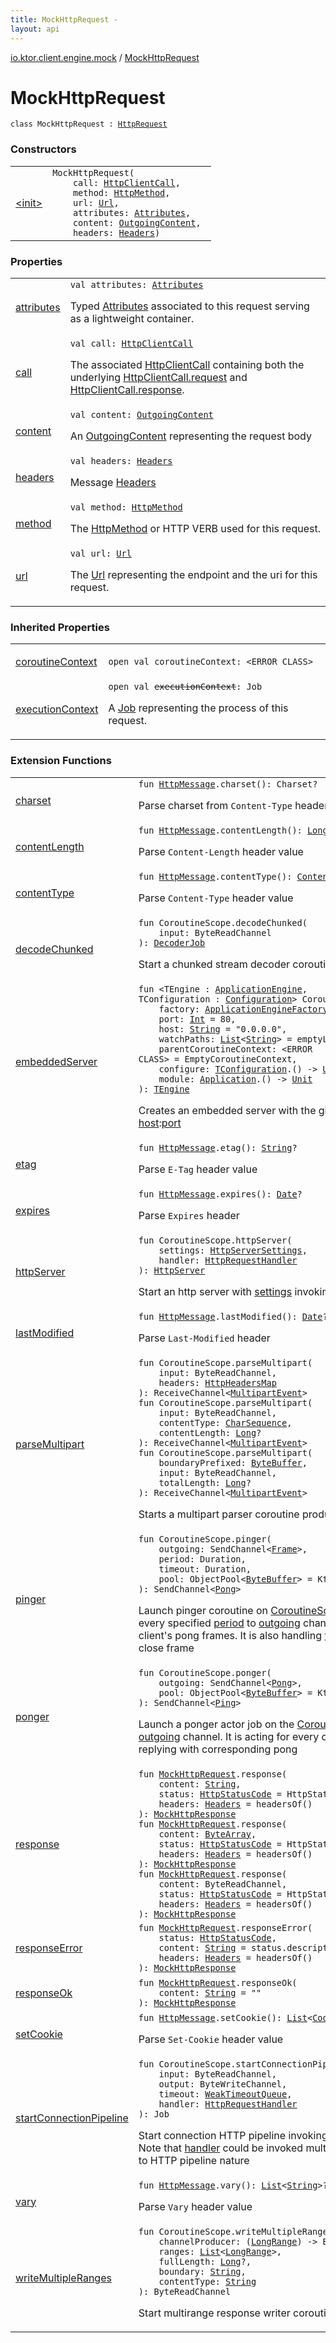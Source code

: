 ```yaml
---
title: MockHttpRequest - 
layout: api
---
```


<div class='api-docs-breadcrumbs'><a href="../index.html">io.ktor.client.engine.mock</a> / <a href="./index.html">MockHttpRequest</a></div>

# MockHttpRequest

<div class="signature"><code><span class="keyword">class </span><span class="identifier">MockHttpRequest</span>&nbsp;<span class="symbol">:</span>&nbsp;<a href="../../io.ktor.client.request/-http-request/index.html"><span class="identifier">HttpRequest</span></a></code></div>

### Constructors

<table class="api-docs-table">
<tbody>
<tr>
<td markdown="1">

<a href="-init-.html">&lt;init&gt;</a>


</td>
<td markdown="1">
<div class="signature"><code><span class="identifier">MockHttpRequest</span><span class="symbol">(</span><br/>&nbsp;&nbsp;&nbsp;&nbsp;<span class="parameterName" id="io.ktor.client.engine.mock.MockHttpRequest$<init>(io.ktor.client.call.HttpClientCall, io.ktor.http.HttpMethod, io.ktor.http.Url, io.ktor.util.Attributes, io.ktor.http.content.OutgoingContent, io.ktor.http.Headers)/call">call</span><span class="symbol">:</span>&nbsp;<a href="../../io.ktor.client.call/-http-client-call/index.html"><span class="identifier">HttpClientCall</span></a><span class="symbol">, </span><br/>&nbsp;&nbsp;&nbsp;&nbsp;<span class="parameterName" id="io.ktor.client.engine.mock.MockHttpRequest$<init>(io.ktor.client.call.HttpClientCall, io.ktor.http.HttpMethod, io.ktor.http.Url, io.ktor.util.Attributes, io.ktor.http.content.OutgoingContent, io.ktor.http.Headers)/method">method</span><span class="symbol">:</span>&nbsp;<a href="../../io.ktor.http/-http-method/index.html"><span class="identifier">HttpMethod</span></a><span class="symbol">, </span><br/>&nbsp;&nbsp;&nbsp;&nbsp;<span class="parameterName" id="io.ktor.client.engine.mock.MockHttpRequest$<init>(io.ktor.client.call.HttpClientCall, io.ktor.http.HttpMethod, io.ktor.http.Url, io.ktor.util.Attributes, io.ktor.http.content.OutgoingContent, io.ktor.http.Headers)/url">url</span><span class="symbol">:</span>&nbsp;<a href="../../io.ktor.http/-url/index.html"><span class="identifier">Url</span></a><span class="symbol">, </span><br/>&nbsp;&nbsp;&nbsp;&nbsp;<span class="parameterName" id="io.ktor.client.engine.mock.MockHttpRequest$<init>(io.ktor.client.call.HttpClientCall, io.ktor.http.HttpMethod, io.ktor.http.Url, io.ktor.util.Attributes, io.ktor.http.content.OutgoingContent, io.ktor.http.Headers)/attributes">attributes</span><span class="symbol">:</span>&nbsp;<a href="../../io.ktor.util/-attributes/index.html"><span class="identifier">Attributes</span></a><span class="symbol">, </span><br/>&nbsp;&nbsp;&nbsp;&nbsp;<span class="parameterName" id="io.ktor.client.engine.mock.MockHttpRequest$<init>(io.ktor.client.call.HttpClientCall, io.ktor.http.HttpMethod, io.ktor.http.Url, io.ktor.util.Attributes, io.ktor.http.content.OutgoingContent, io.ktor.http.Headers)/content">content</span><span class="symbol">:</span>&nbsp;<a href="../../io.ktor.http.content/-outgoing-content/index.html"><span class="identifier">OutgoingContent</span></a><span class="symbol">, </span><br/>&nbsp;&nbsp;&nbsp;&nbsp;<span class="parameterName" id="io.ktor.client.engine.mock.MockHttpRequest$<init>(io.ktor.client.call.HttpClientCall, io.ktor.http.HttpMethod, io.ktor.http.Url, io.ktor.util.Attributes, io.ktor.http.content.OutgoingContent, io.ktor.http.Headers)/headers">headers</span><span class="symbol">:</span>&nbsp;<a href="../../io.ktor.http/-headers/index.html"><span class="identifier">Headers</span></a><span class="symbol">)</span></code></div>

</td>
</tr>
</tbody>
</table>

### Properties

<table class="api-docs-table">
<tbody>
<tr>
<td markdown="1">

<a href="attributes.html">attributes</a>


</td>
<td markdown="1">
<div class="signature"><code><span class="keyword">val </span><span class="identifier">attributes</span><span class="symbol">: </span><a href="../../io.ktor.util/-attributes/index.html"><span class="identifier">Attributes</span></a></code></div>

Typed <a href="../../io.ktor.util/-attributes/index.html">Attributes</a> associated to this request serving as a lightweight container.


</td>
</tr>
<tr>
<td markdown="1">

<a href="call.html">call</a>


</td>
<td markdown="1">
<div class="signature"><code><span class="keyword">val </span><span class="identifier">call</span><span class="symbol">: </span><a href="../../io.ktor.client.call/-http-client-call/index.html"><span class="identifier">HttpClientCall</span></a></code></div>

The associated <a href="../../io.ktor.client.call/-http-client-call/index.html">HttpClientCall</a> containing both
the underlying <a href="../../io.ktor.client.call/-http-client-call/request.html">HttpClientCall.request</a> and <a href="../../io.ktor.client.call/-http-client-call/response.html">HttpClientCall.response</a>.


</td>
</tr>
<tr>
<td markdown="1">

<a href="content.html">content</a>


</td>
<td markdown="1">
<div class="signature"><code><span class="keyword">val </span><span class="identifier">content</span><span class="symbol">: </span><a href="../../io.ktor.http.content/-outgoing-content/index.html"><span class="identifier">OutgoingContent</span></a></code></div>

An <a href="../../io.ktor.http.content/-outgoing-content/index.html">OutgoingContent</a> representing the request body


</td>
</tr>
<tr>
<td markdown="1">

<a href="headers.html">headers</a>


</td>
<td markdown="1">
<div class="signature"><code><span class="keyword">val </span><span class="identifier">headers</span><span class="symbol">: </span><a href="../../io.ktor.http/-headers/index.html"><span class="identifier">Headers</span></a></code></div>

Message <a href="../../io.ktor.http/-headers/index.html">Headers</a>


</td>
</tr>
<tr>
<td markdown="1">

<a href="method.html">method</a>


</td>
<td markdown="1">
<div class="signature"><code><span class="keyword">val </span><span class="identifier">method</span><span class="symbol">: </span><a href="../../io.ktor.http/-http-method/index.html"><span class="identifier">HttpMethod</span></a></code></div>

The <a href="../../io.ktor.http/-http-method/index.html">HttpMethod</a> or HTTP VERB used for this request.


</td>
</tr>
<tr>
<td markdown="1">

<a href="url.html">url</a>


</td>
<td markdown="1">
<div class="signature"><code><span class="keyword">val </span><span class="identifier">url</span><span class="symbol">: </span><a href="../../io.ktor.http/-url/index.html"><span class="identifier">Url</span></a></code></div>

The <a href="../../io.ktor.http/-url/index.html">Url</a> representing the endpoint and the uri for this request.


</td>
</tr>
</tbody>
</table>

### Inherited Properties

<table class="api-docs-table">
<tbody>
<tr>
<td markdown="1">

<a href="../../io.ktor.client.request/-http-request/coroutine-context.html">coroutineContext</a>


</td>
<td markdown="1">
<div class="signature"><code><span class="keyword">open</span> <span class="keyword">val </span><span class="identifier">coroutineContext</span><span class="symbol">: </span><span class="identifier">&lt;ERROR CLASS&gt;</span></code></div>

</td>
</tr>
<tr>
<td markdown="1">

<a href="../../io.ktor.client.request/-http-request/execution-context.html">executionContext</a>


</td>
<td markdown="1">
<div class="signature"><code><span class="keyword">open</span> <span class="keyword">val </span><s><span class="identifier">executionContext</span></s><span class="symbol">: </span><span class="identifier">Job</span></code></div>

A <a href="#">Job</a> representing the process of this request.


</td>
</tr>
</tbody>
</table>

### Extension Functions

<table class="api-docs-table">
<tbody>
<tr>
<td markdown="1">

<a href="../../io.ktor.http/charset.html">charset</a>


</td>
<td markdown="1">
<div class="signature"><code><span class="keyword">fun </span><a href="../../io.ktor.http/-http-message/index.html"><span class="identifier">HttpMessage</span></a><span class="symbol">.</span><span class="identifier">charset</span><span class="symbol">(</span><span class="symbol">)</span><span class="symbol">: </span><span class="identifier">Charset</span><span class="symbol">?</span></code></div>

Parse charset from <code>Content-Type</code> header value


</td>
</tr>
<tr>
<td markdown="1">

<a href="../../io.ktor.http/content-length.html">contentLength</a>


</td>
<td markdown="1">
<div class="signature"><code><span class="keyword">fun </span><a href="../../io.ktor.http/-http-message/index.html"><span class="identifier">HttpMessage</span></a><span class="symbol">.</span><span class="identifier">contentLength</span><span class="symbol">(</span><span class="symbol">)</span><span class="symbol">: </span><a href="https://kotlinlang.org/api/latest/jvm/stdlib/kotlin/-long/index.html"><span class="identifier">Long</span></a><span class="symbol">?</span></code></div>

Parse <code>Content-Length</code> header value


</td>
</tr>
<tr>
<td markdown="1">

<a href="../../io.ktor.http/content-type.html">contentType</a>


</td>
<td markdown="1">
<div class="signature"><code><span class="keyword">fun </span><a href="../../io.ktor.http/-http-message/index.html"><span class="identifier">HttpMessage</span></a><span class="symbol">.</span><span class="identifier">contentType</span><span class="symbol">(</span><span class="symbol">)</span><span class="symbol">: </span><a href="../../io.ktor.http/-content-type/index.html"><span class="identifier">ContentType</span></a><span class="symbol">?</span></code></div>

Parse <code>Content-Type</code> header value


</td>
</tr>
<tr>
<td markdown="1">

<a href="../../io.ktor.http.cio/kotlinx.coroutines.-coroutine-scope/decode-chunked.html">decodeChunked</a>


</td>
<td markdown="1">
<div class="signature"><code><span class="keyword">fun </span><span class="identifier">CoroutineScope</span><span class="symbol">.</span><span class="identifier">decodeChunked</span><span class="symbol">(</span><br/>&nbsp;&nbsp;&nbsp;&nbsp;<span class="parameterName" id="io.ktor.http.cio$decodeChunked(kotlinx.coroutines.CoroutineScope, kotlinx.coroutines.io.ByteReadChannel)/input">input</span><span class="symbol">:</span>&nbsp;<span class="identifier">ByteReadChannel</span><br/><span class="symbol">)</span><span class="symbol">: </span><a href="../../io.ktor.http.cio/-decoder-job.html"><span class="identifier">DecoderJob</span></a></code></div>

Start a chunked stream decoder coroutine


</td>
</tr>
<tr>
<td markdown="1">

<a href="../../io.ktor.server.engine/kotlinx.coroutines.-coroutine-scope/embedded-server.html">embeddedServer</a>


</td>
<td markdown="1">
<div class="signature"><code><span class="keyword">fun </span><span class="symbol">&lt;</span><span class="identifier">TEngine</span>&nbsp;<span class="symbol">:</span>&nbsp;<a href="../../io.ktor.server.engine/-application-engine/index.html"><span class="identifier">ApplicationEngine</span></a><span class="symbol">, </span><span class="identifier">TConfiguration</span>&nbsp;<span class="symbol">:</span>&nbsp;<a href="../../io.ktor.server.engine/-application-engine/-configuration/index.html"><span class="identifier">Configuration</span></a><span class="symbol">&gt;</span> <span class="identifier">CoroutineScope</span><span class="symbol">.</span><span class="identifier">embeddedServer</span><span class="symbol">(</span><br/>&nbsp;&nbsp;&nbsp;&nbsp;<span class="parameterName" id="io.ktor.server.engine$embeddedServer(kotlinx.coroutines.CoroutineScope, io.ktor.server.engine.ApplicationEngineFactory((io.ktor.server.engine.embeddedServer.TEngine, io.ktor.server.engine.embeddedServer.TConfiguration)), kotlin.Int, kotlin.String, kotlin.collections.List((kotlin.String)), , kotlin.Function1((io.ktor.server.engine.embeddedServer.TConfiguration, kotlin.Unit)), kotlin.Function1((io.ktor.application.Application, kotlin.Unit)))/factory">factory</span><span class="symbol">:</span>&nbsp;<a href="../../io.ktor.server.engine/-application-engine-factory/index.html"><span class="identifier">ApplicationEngineFactory</span></a><span class="symbol">&lt;</span><a href="../../io.ktor.server.engine/kotlinx.coroutines.-coroutine-scope/embedded-server.html#TEngine"><span class="identifier">TEngine</span></a><span class="symbol">,</span>&nbsp;<a href="../../io.ktor.server.engine/kotlinx.coroutines.-coroutine-scope/embedded-server.html#TConfiguration"><span class="identifier">TConfiguration</span></a><span class="symbol">&gt;</span><span class="symbol">, </span><br/>&nbsp;&nbsp;&nbsp;&nbsp;<span class="parameterName" id="io.ktor.server.engine$embeddedServer(kotlinx.coroutines.CoroutineScope, io.ktor.server.engine.ApplicationEngineFactory((io.ktor.server.engine.embeddedServer.TEngine, io.ktor.server.engine.embeddedServer.TConfiguration)), kotlin.Int, kotlin.String, kotlin.collections.List((kotlin.String)), , kotlin.Function1((io.ktor.server.engine.embeddedServer.TConfiguration, kotlin.Unit)), kotlin.Function1((io.ktor.application.Application, kotlin.Unit)))/port">port</span><span class="symbol">:</span>&nbsp;<a href="https://kotlinlang.org/api/latest/jvm/stdlib/kotlin/-int/index.html"><span class="identifier">Int</span></a>&nbsp;<span class="symbol">=</span>&nbsp;80<span class="symbol">, </span><br/>&nbsp;&nbsp;&nbsp;&nbsp;<span class="parameterName" id="io.ktor.server.engine$embeddedServer(kotlinx.coroutines.CoroutineScope, io.ktor.server.engine.ApplicationEngineFactory((io.ktor.server.engine.embeddedServer.TEngine, io.ktor.server.engine.embeddedServer.TConfiguration)), kotlin.Int, kotlin.String, kotlin.collections.List((kotlin.String)), , kotlin.Function1((io.ktor.server.engine.embeddedServer.TConfiguration, kotlin.Unit)), kotlin.Function1((io.ktor.application.Application, kotlin.Unit)))/host">host</span><span class="symbol">:</span>&nbsp;<a href="https://kotlinlang.org/api/latest/jvm/stdlib/kotlin/-string/index.html"><span class="identifier">String</span></a>&nbsp;<span class="symbol">=</span>&nbsp;"0.0.0.0"<span class="symbol">, </span><br/>&nbsp;&nbsp;&nbsp;&nbsp;<span class="parameterName" id="io.ktor.server.engine$embeddedServer(kotlinx.coroutines.CoroutineScope, io.ktor.server.engine.ApplicationEngineFactory((io.ktor.server.engine.embeddedServer.TEngine, io.ktor.server.engine.embeddedServer.TConfiguration)), kotlin.Int, kotlin.String, kotlin.collections.List((kotlin.String)), , kotlin.Function1((io.ktor.server.engine.embeddedServer.TConfiguration, kotlin.Unit)), kotlin.Function1((io.ktor.application.Application, kotlin.Unit)))/watchPaths">watchPaths</span><span class="symbol">:</span>&nbsp;<a href="https://kotlinlang.org/api/latest/jvm/stdlib/kotlin.collections/-list/index.html"><span class="identifier">List</span></a><span class="symbol">&lt;</span><a href="https://kotlinlang.org/api/latest/jvm/stdlib/kotlin/-string/index.html"><span class="identifier">String</span></a><span class="symbol">&gt;</span>&nbsp;<span class="symbol">=</span>&nbsp;emptyList()<span class="symbol">, </span><br/>&nbsp;&nbsp;&nbsp;&nbsp;<span class="parameterName" id="io.ktor.server.engine$embeddedServer(kotlinx.coroutines.CoroutineScope, io.ktor.server.engine.ApplicationEngineFactory((io.ktor.server.engine.embeddedServer.TEngine, io.ktor.server.engine.embeddedServer.TConfiguration)), kotlin.Int, kotlin.String, kotlin.collections.List((kotlin.String)), , kotlin.Function1((io.ktor.server.engine.embeddedServer.TConfiguration, kotlin.Unit)), kotlin.Function1((io.ktor.application.Application, kotlin.Unit)))/parentCoroutineContext">parentCoroutineContext</span><span class="symbol">:</span>&nbsp;<span class="identifier">&lt;ERROR CLASS&gt;</span>&nbsp;<span class="symbol">=</span>&nbsp;EmptyCoroutineContext<span class="symbol">, </span><br/>&nbsp;&nbsp;&nbsp;&nbsp;<span class="parameterName" id="io.ktor.server.engine$embeddedServer(kotlinx.coroutines.CoroutineScope, io.ktor.server.engine.ApplicationEngineFactory((io.ktor.server.engine.embeddedServer.TEngine, io.ktor.server.engine.embeddedServer.TConfiguration)), kotlin.Int, kotlin.String, kotlin.collections.List((kotlin.String)), , kotlin.Function1((io.ktor.server.engine.embeddedServer.TConfiguration, kotlin.Unit)), kotlin.Function1((io.ktor.application.Application, kotlin.Unit)))/configure">configure</span><span class="symbol">:</span>&nbsp;<a href="../../io.ktor.server.engine/kotlinx.coroutines.-coroutine-scope/embedded-server.html#TConfiguration"><span class="identifier">TConfiguration</span></a><span class="symbol">.</span><span class="symbol">(</span><span class="symbol">)</span>&nbsp;<span class="symbol">-&gt;</span>&nbsp;<a href="https://kotlinlang.org/api/latest/jvm/stdlib/kotlin/-unit/index.html"><span class="identifier">Unit</span></a>&nbsp;<span class="symbol">=</span>&nbsp;{}<span class="symbol">, </span><br/>&nbsp;&nbsp;&nbsp;&nbsp;<span class="parameterName" id="io.ktor.server.engine$embeddedServer(kotlinx.coroutines.CoroutineScope, io.ktor.server.engine.ApplicationEngineFactory((io.ktor.server.engine.embeddedServer.TEngine, io.ktor.server.engine.embeddedServer.TConfiguration)), kotlin.Int, kotlin.String, kotlin.collections.List((kotlin.String)), , kotlin.Function1((io.ktor.server.engine.embeddedServer.TConfiguration, kotlin.Unit)), kotlin.Function1((io.ktor.application.Application, kotlin.Unit)))/module">module</span><span class="symbol">:</span>&nbsp;<a href="../../io.ktor.application/-application/index.html"><span class="identifier">Application</span></a><span class="symbol">.</span><span class="symbol">(</span><span class="symbol">)</span>&nbsp;<span class="symbol">-&gt;</span>&nbsp;<a href="https://kotlinlang.org/api/latest/jvm/stdlib/kotlin/-unit/index.html"><span class="identifier">Unit</span></a><br/><span class="symbol">)</span><span class="symbol">: </span><a href="../../io.ktor.server.engine/kotlinx.coroutines.-coroutine-scope/embedded-server.html#TEngine"><span class="identifier">TEngine</span></a></code></div>

Creates an embedded server with the given <a href="../../io.ktor.server.engine/kotlinx.coroutines.-coroutine-scope/embedded-server.html#io.ktor.server.engine$embeddedServer(kotlinx.coroutines.CoroutineScope, io.ktor.server.engine.ApplicationEngineFactory((io.ktor.server.engine.embeddedServer.TEngine, io.ktor.server.engine.embeddedServer.TConfiguration)), kotlin.Int, kotlin.String, kotlin.collections.List((kotlin.String)), , kotlin.Function1((io.ktor.server.engine.embeddedServer.TConfiguration, kotlin.Unit)), kotlin.Function1((io.ktor.application.Application, kotlin.Unit)))/factory">factory</a>, listening on <a href="../../io.ktor.server.engine/kotlinx.coroutines.-coroutine-scope/embedded-server.html#io.ktor.server.engine$embeddedServer(kotlinx.coroutines.CoroutineScope, io.ktor.server.engine.ApplicationEngineFactory((io.ktor.server.engine.embeddedServer.TEngine, io.ktor.server.engine.embeddedServer.TConfiguration)), kotlin.Int, kotlin.String, kotlin.collections.List((kotlin.String)), , kotlin.Function1((io.ktor.server.engine.embeddedServer.TConfiguration, kotlin.Unit)), kotlin.Function1((io.ktor.application.Application, kotlin.Unit)))/host">host</a>:<a href="../../io.ktor.server.engine/kotlinx.coroutines.-coroutine-scope/embedded-server.html#io.ktor.server.engine$embeddedServer(kotlinx.coroutines.CoroutineScope, io.ktor.server.engine.ApplicationEngineFactory((io.ktor.server.engine.embeddedServer.TEngine, io.ktor.server.engine.embeddedServer.TConfiguration)), kotlin.Int, kotlin.String, kotlin.collections.List((kotlin.String)), , kotlin.Function1((io.ktor.server.engine.embeddedServer.TConfiguration, kotlin.Unit)), kotlin.Function1((io.ktor.application.Application, kotlin.Unit)))/port">port</a>


</td>
</tr>
<tr>
<td markdown="1">

<a href="../../io.ktor.http/etag.html">etag</a>


</td>
<td markdown="1">
<div class="signature"><code><span class="keyword">fun </span><a href="../../io.ktor.http/-http-message/index.html"><span class="identifier">HttpMessage</span></a><span class="symbol">.</span><span class="identifier">etag</span><span class="symbol">(</span><span class="symbol">)</span><span class="symbol">: </span><a href="https://kotlinlang.org/api/latest/jvm/stdlib/kotlin/-string/index.html"><span class="identifier">String</span></a><span class="symbol">?</span></code></div>

Parse <code>E-Tag</code> header value


</td>
</tr>
<tr>
<td markdown="1">

<a href="../../io.ktor.http/expires.html">expires</a>


</td>
<td markdown="1">
<div class="signature"><code><span class="keyword">fun </span><a href="../../io.ktor.http/-http-message/index.html"><span class="identifier">HttpMessage</span></a><span class="symbol">.</span><span class="identifier">expires</span><span class="symbol">(</span><span class="symbol">)</span><span class="symbol">: </span><a href="http://docs.oracle.com/javase/6/docs/api/java/util/Date.html"><span class="identifier">Date</span></a><span class="symbol">?</span></code></div>

Parse <code>Expires</code> header


</td>
</tr>
<tr>
<td markdown="1">

<a href="../../io.ktor.server.cio/kotlinx.coroutines.-coroutine-scope/http-server.html">httpServer</a>


</td>
<td markdown="1">
<div class="signature"><code><span class="keyword">fun </span><span class="identifier">CoroutineScope</span><span class="symbol">.</span><span class="identifier">httpServer</span><span class="symbol">(</span><br/>&nbsp;&nbsp;&nbsp;&nbsp;<span class="parameterName" id="io.ktor.server.cio$httpServer(kotlinx.coroutines.CoroutineScope, io.ktor.server.cio.HttpServerSettings, kotlin.SuspendFunction5((kotlinx.coroutines.CoroutineScope, io.ktor.http.cio.Request, kotlinx.coroutines.io.ByteReadChannel, kotlinx.coroutines.io.ByteWriteChannel, kotlinx.coroutines.CompletableDeferred((kotlin.Boolean)), kotlin.Unit)))/settings">settings</span><span class="symbol">:</span>&nbsp;<a href="../../io.ktor.server.cio/-http-server-settings/index.html"><span class="identifier">HttpServerSettings</span></a><span class="symbol">, </span><br/>&nbsp;&nbsp;&nbsp;&nbsp;<span class="parameterName" id="io.ktor.server.cio$httpServer(kotlinx.coroutines.CoroutineScope, io.ktor.server.cio.HttpServerSettings, kotlin.SuspendFunction5((kotlinx.coroutines.CoroutineScope, io.ktor.http.cio.Request, kotlinx.coroutines.io.ByteReadChannel, kotlinx.coroutines.io.ByteWriteChannel, kotlinx.coroutines.CompletableDeferred((kotlin.Boolean)), kotlin.Unit)))/handler">handler</span><span class="symbol">:</span>&nbsp;<a href="../../io.ktor.http.cio/-http-request-handler.html"><span class="identifier">HttpRequestHandler</span></a><br/><span class="symbol">)</span><span class="symbol">: </span><a href="../../io.ktor.server.cio/-http-server/index.html"><span class="identifier">HttpServer</span></a></code></div>

Start an http server with <a href="../../io.ktor.server.cio/kotlinx.coroutines.-coroutine-scope/http-server.html#io.ktor.server.cio$httpServer(kotlinx.coroutines.CoroutineScope, io.ktor.server.cio.HttpServerSettings, kotlin.SuspendFunction5((kotlinx.coroutines.CoroutineScope, io.ktor.http.cio.Request, kotlinx.coroutines.io.ByteReadChannel, kotlinx.coroutines.io.ByteWriteChannel, kotlinx.coroutines.CompletableDeferred((kotlin.Boolean)), kotlin.Unit)))/settings">settings</a> invoking <a href="../../io.ktor.server.cio/kotlinx.coroutines.-coroutine-scope/http-server.html#io.ktor.server.cio$httpServer(kotlinx.coroutines.CoroutineScope, io.ktor.server.cio.HttpServerSettings, kotlin.SuspendFunction5((kotlinx.coroutines.CoroutineScope, io.ktor.http.cio.Request, kotlinx.coroutines.io.ByteReadChannel, kotlinx.coroutines.io.ByteWriteChannel, kotlinx.coroutines.CompletableDeferred((kotlin.Boolean)), kotlin.Unit)))/handler">handler</a> for every request


</td>
</tr>
<tr>
<td markdown="1">

<a href="../../io.ktor.http/last-modified.html">lastModified</a>


</td>
<td markdown="1">
<div class="signature"><code><span class="keyword">fun </span><a href="../../io.ktor.http/-http-message/index.html"><span class="identifier">HttpMessage</span></a><span class="symbol">.</span><span class="identifier">lastModified</span><span class="symbol">(</span><span class="symbol">)</span><span class="symbol">: </span><a href="http://docs.oracle.com/javase/6/docs/api/java/util/Date.html"><span class="identifier">Date</span></a><span class="symbol">?</span></code></div>

Parse <code>Last-Modified</code> header


</td>
</tr>
<tr>
<td markdown="1">

<a href="../../io.ktor.http.cio/kotlinx.coroutines.-coroutine-scope/parse-multipart.html">parseMultipart</a>


</td>
<td markdown="1">
<div class="signature"><code><span class="keyword">fun </span><span class="identifier">CoroutineScope</span><span class="symbol">.</span><span class="identifier">parseMultipart</span><span class="symbol">(</span><br/>&nbsp;&nbsp;&nbsp;&nbsp;<span class="parameterName" id="io.ktor.http.cio$parseMultipart(kotlinx.coroutines.CoroutineScope, kotlinx.coroutines.io.ByteReadChannel, io.ktor.http.cio.HttpHeadersMap)/input">input</span><span class="symbol">:</span>&nbsp;<span class="identifier">ByteReadChannel</span><span class="symbol">, </span><br/>&nbsp;&nbsp;&nbsp;&nbsp;<span class="parameterName" id="io.ktor.http.cio$parseMultipart(kotlinx.coroutines.CoroutineScope, kotlinx.coroutines.io.ByteReadChannel, io.ktor.http.cio.HttpHeadersMap)/headers">headers</span><span class="symbol">:</span>&nbsp;<a href="../../io.ktor.http.cio/-http-headers-map/index.html"><span class="identifier">HttpHeadersMap</span></a><br/><span class="symbol">)</span><span class="symbol">: </span><span class="identifier">ReceiveChannel</span><span class="symbol">&lt;</span><a href="../../io.ktor.http.cio/-multipart-event/index.html"><span class="identifier">MultipartEvent</span></a><span class="symbol">&gt;</span></code></div>

<div class="signature"><code><span class="keyword">fun </span><span class="identifier">CoroutineScope</span><span class="symbol">.</span><span class="identifier">parseMultipart</span><span class="symbol">(</span><br/>&nbsp;&nbsp;&nbsp;&nbsp;<span class="parameterName" id="io.ktor.http.cio$parseMultipart(kotlinx.coroutines.CoroutineScope, kotlinx.coroutines.io.ByteReadChannel, kotlin.CharSequence, kotlin.Long)/input">input</span><span class="symbol">:</span>&nbsp;<span class="identifier">ByteReadChannel</span><span class="symbol">, </span><br/>&nbsp;&nbsp;&nbsp;&nbsp;<span class="parameterName" id="io.ktor.http.cio$parseMultipart(kotlinx.coroutines.CoroutineScope, kotlinx.coroutines.io.ByteReadChannel, kotlin.CharSequence, kotlin.Long)/contentType">contentType</span><span class="symbol">:</span>&nbsp;<a href="https://kotlinlang.org/api/latest/jvm/stdlib/kotlin/-char-sequence/index.html"><span class="identifier">CharSequence</span></a><span class="symbol">, </span><br/>&nbsp;&nbsp;&nbsp;&nbsp;<span class="parameterName" id="io.ktor.http.cio$parseMultipart(kotlinx.coroutines.CoroutineScope, kotlinx.coroutines.io.ByteReadChannel, kotlin.CharSequence, kotlin.Long)/contentLength">contentLength</span><span class="symbol">:</span>&nbsp;<a href="https://kotlinlang.org/api/latest/jvm/stdlib/kotlin/-long/index.html"><span class="identifier">Long</span></a><span class="symbol">?</span><br/><span class="symbol">)</span><span class="symbol">: </span><span class="identifier">ReceiveChannel</span><span class="symbol">&lt;</span><a href="../../io.ktor.http.cio/-multipart-event/index.html"><span class="identifier">MultipartEvent</span></a><span class="symbol">&gt;</span></code></div>

<div class="signature"><code><span class="keyword">fun </span><span class="identifier">CoroutineScope</span><span class="symbol">.</span><span class="identifier">parseMultipart</span><span class="symbol">(</span><br/>&nbsp;&nbsp;&nbsp;&nbsp;<span class="parameterName" id="io.ktor.http.cio$parseMultipart(kotlinx.coroutines.CoroutineScope, java.nio.ByteBuffer, kotlinx.coroutines.io.ByteReadChannel, kotlin.Long)/boundaryPrefixed">boundaryPrefixed</span><span class="symbol">:</span>&nbsp;<a href="http://docs.oracle.com/javase/6/docs/api/java/nio/ByteBuffer.html"><span class="identifier">ByteBuffer</span></a><span class="symbol">, </span><br/>&nbsp;&nbsp;&nbsp;&nbsp;<span class="parameterName" id="io.ktor.http.cio$parseMultipart(kotlinx.coroutines.CoroutineScope, java.nio.ByteBuffer, kotlinx.coroutines.io.ByteReadChannel, kotlin.Long)/input">input</span><span class="symbol">:</span>&nbsp;<span class="identifier">ByteReadChannel</span><span class="symbol">, </span><br/>&nbsp;&nbsp;&nbsp;&nbsp;<span class="parameterName" id="io.ktor.http.cio$parseMultipart(kotlinx.coroutines.CoroutineScope, java.nio.ByteBuffer, kotlinx.coroutines.io.ByteReadChannel, kotlin.Long)/totalLength">totalLength</span><span class="symbol">:</span>&nbsp;<a href="https://kotlinlang.org/api/latest/jvm/stdlib/kotlin/-long/index.html"><span class="identifier">Long</span></a><span class="symbol">?</span><br/><span class="symbol">)</span><span class="symbol">: </span><span class="identifier">ReceiveChannel</span><span class="symbol">&lt;</span><a href="../../io.ktor.http.cio/-multipart-event/index.html"><span class="identifier">MultipartEvent</span></a><span class="symbol">&gt;</span></code></div>

Starts a multipart parser coroutine producing multipart events


</td>
</tr>
<tr>
<td markdown="1">

<a href="../../io.ktor.http.cio.websocket/kotlinx.coroutines.-coroutine-scope/pinger.html">pinger</a>


</td>
<td markdown="1">
<div class="signature"><code><span class="keyword">fun </span><span class="identifier">CoroutineScope</span><span class="symbol">.</span><span class="identifier">pinger</span><span class="symbol">(</span><br/>&nbsp;&nbsp;&nbsp;&nbsp;<span class="parameterName" id="io.ktor.http.cio.websocket$pinger(kotlinx.coroutines.CoroutineScope, kotlinx.coroutines.channels.SendChannel((io.ktor.http.cio.websocket.Frame)), java.time.Duration, java.time.Duration, kotlinx.io.pool.ObjectPool((java.nio.ByteBuffer)))/outgoing">outgoing</span><span class="symbol">:</span>&nbsp;<span class="identifier">SendChannel</span><span class="symbol">&lt;</span><a href="../../io.ktor.http.cio.websocket/-frame/index.html"><span class="identifier">Frame</span></a><span class="symbol">&gt;</span><span class="symbol">, </span><br/>&nbsp;&nbsp;&nbsp;&nbsp;<span class="parameterName" id="io.ktor.http.cio.websocket$pinger(kotlinx.coroutines.CoroutineScope, kotlinx.coroutines.channels.SendChannel((io.ktor.http.cio.websocket.Frame)), java.time.Duration, java.time.Duration, kotlinx.io.pool.ObjectPool((java.nio.ByteBuffer)))/period">period</span><span class="symbol">:</span>&nbsp;<span class="identifier">Duration</span><span class="symbol">, </span><br/>&nbsp;&nbsp;&nbsp;&nbsp;<span class="parameterName" id="io.ktor.http.cio.websocket$pinger(kotlinx.coroutines.CoroutineScope, kotlinx.coroutines.channels.SendChannel((io.ktor.http.cio.websocket.Frame)), java.time.Duration, java.time.Duration, kotlinx.io.pool.ObjectPool((java.nio.ByteBuffer)))/timeout">timeout</span><span class="symbol">:</span>&nbsp;<span class="identifier">Duration</span><span class="symbol">, </span><br/>&nbsp;&nbsp;&nbsp;&nbsp;<span class="parameterName" id="io.ktor.http.cio.websocket$pinger(kotlinx.coroutines.CoroutineScope, kotlinx.coroutines.channels.SendChannel((io.ktor.http.cio.websocket.Frame)), java.time.Duration, java.time.Duration, kotlinx.io.pool.ObjectPool((java.nio.ByteBuffer)))/pool">pool</span><span class="symbol">:</span>&nbsp;<span class="identifier">ObjectPool</span><span class="symbol">&lt;</span><a href="http://docs.oracle.com/javase/6/docs/api/java/nio/ByteBuffer.html"><span class="identifier">ByteBuffer</span></a><span class="symbol">&gt;</span>&nbsp;<span class="symbol">=</span>&nbsp;KtorDefaultPool<br/><span class="symbol">)</span><span class="symbol">: </span><span class="identifier">SendChannel</span><span class="symbol">&lt;</span><a href="../../io.ktor.http.cio.websocket/-frame/-pong/index.html"><span class="identifier">Pong</span></a><span class="symbol">&gt;</span></code></div>

Launch pinger coroutine on <a href="#">CoroutineScope</a> that is sending ping every specified <a href="../../io.ktor.http.cio.websocket/kotlinx.coroutines.-coroutine-scope/pinger.html#io.ktor.http.cio.websocket$pinger(kotlinx.coroutines.CoroutineScope, kotlinx.coroutines.channels.SendChannel((io.ktor.http.cio.websocket.Frame)), java.time.Duration, java.time.Duration, kotlinx.io.pool.ObjectPool((java.nio.ByteBuffer)))/period">period</a> to <a href="../../io.ktor.http.cio.websocket/kotlinx.coroutines.-coroutine-scope/pinger.html#io.ktor.http.cio.websocket$pinger(kotlinx.coroutines.CoroutineScope, kotlinx.coroutines.channels.SendChannel((io.ktor.http.cio.websocket.Frame)), java.time.Duration, java.time.Duration, kotlinx.io.pool.ObjectPool((java.nio.ByteBuffer)))/outgoing">outgoing</a> channel,
waiting for and verifying client's pong frames. It is also handling <a href="../../io.ktor.http.cio.websocket/kotlinx.coroutines.-coroutine-scope/pinger.html#io.ktor.http.cio.websocket$pinger(kotlinx.coroutines.CoroutineScope, kotlinx.coroutines.channels.SendChannel((io.ktor.http.cio.websocket.Frame)), java.time.Duration, java.time.Duration, kotlinx.io.pool.ObjectPool((java.nio.ByteBuffer)))/timeout">timeout</a> and sending timeout close frame


</td>
</tr>
<tr>
<td markdown="1">

<a href="../../io.ktor.http.cio.websocket/kotlinx.coroutines.-coroutine-scope/ponger.html">ponger</a>


</td>
<td markdown="1">
<div class="signature"><code><span class="keyword">fun </span><span class="identifier">CoroutineScope</span><span class="symbol">.</span><span class="identifier">ponger</span><span class="symbol">(</span><br/>&nbsp;&nbsp;&nbsp;&nbsp;<span class="parameterName" id="io.ktor.http.cio.websocket$ponger(kotlinx.coroutines.CoroutineScope, kotlinx.coroutines.channels.SendChannel((io.ktor.http.cio.websocket.Frame.Pong)), kotlinx.io.pool.ObjectPool((java.nio.ByteBuffer)))/outgoing">outgoing</span><span class="symbol">:</span>&nbsp;<span class="identifier">SendChannel</span><span class="symbol">&lt;</span><a href="../../io.ktor.http.cio.websocket/-frame/-pong/index.html"><span class="identifier">Pong</span></a><span class="symbol">&gt;</span><span class="symbol">, </span><br/>&nbsp;&nbsp;&nbsp;&nbsp;<span class="parameterName" id="io.ktor.http.cio.websocket$ponger(kotlinx.coroutines.CoroutineScope, kotlinx.coroutines.channels.SendChannel((io.ktor.http.cio.websocket.Frame.Pong)), kotlinx.io.pool.ObjectPool((java.nio.ByteBuffer)))/pool">pool</span><span class="symbol">:</span>&nbsp;<span class="identifier">ObjectPool</span><span class="symbol">&lt;</span><a href="http://docs.oracle.com/javase/6/docs/api/java/nio/ByteBuffer.html"><span class="identifier">ByteBuffer</span></a><span class="symbol">&gt;</span>&nbsp;<span class="symbol">=</span>&nbsp;KtorDefaultPool<br/><span class="symbol">)</span><span class="symbol">: </span><span class="identifier">SendChannel</span><span class="symbol">&lt;</span><a href="../../io.ktor.http.cio.websocket/-frame/-ping/index.html"><span class="identifier">Ping</span></a><span class="symbol">&gt;</span></code></div>

Launch a ponger actor job on the <a href="#">CoroutineScope</a> sending pongs to <a href="../../io.ktor.http.cio.websocket/kotlinx.coroutines.-coroutine-scope/ponger.html#io.ktor.http.cio.websocket$ponger(kotlinx.coroutines.CoroutineScope, kotlinx.coroutines.channels.SendChannel((io.ktor.http.cio.websocket.Frame.Pong)), kotlinx.io.pool.ObjectPool((java.nio.ByteBuffer)))/outgoing">outgoing</a> channel.
It is acting for every client's ping frame and replying with corresponding pong


</td>
</tr>
<tr>
<td markdown="1">

<a href="../response.html">response</a>


</td>
<td markdown="1">
<div class="signature"><code><span class="keyword">fun </span><a href="./index.md"><span class="identifier">MockHttpRequest</span></a><span class="symbol">.</span><span class="identifier">response</span><span class="symbol">(</span><br/>&nbsp;&nbsp;&nbsp;&nbsp;<span class="parameterName" id="io.ktor.client.engine.mock$response(io.ktor.client.engine.mock.MockHttpRequest, kotlin.String, io.ktor.http.HttpStatusCode, io.ktor.http.Headers)/content">content</span><span class="symbol">:</span>&nbsp;<a href="https://kotlinlang.org/api/latest/jvm/stdlib/kotlin/-string/index.html"><span class="identifier">String</span></a><span class="symbol">, </span><br/>&nbsp;&nbsp;&nbsp;&nbsp;<span class="parameterName" id="io.ktor.client.engine.mock$response(io.ktor.client.engine.mock.MockHttpRequest, kotlin.String, io.ktor.http.HttpStatusCode, io.ktor.http.Headers)/status">status</span><span class="symbol">:</span>&nbsp;<a href="../../io.ktor.http/-http-status-code/index.html"><span class="identifier">HttpStatusCode</span></a>&nbsp;<span class="symbol">=</span>&nbsp;HttpStatusCode.OK<span class="symbol">, </span><br/>&nbsp;&nbsp;&nbsp;&nbsp;<span class="parameterName" id="io.ktor.client.engine.mock$response(io.ktor.client.engine.mock.MockHttpRequest, kotlin.String, io.ktor.http.HttpStatusCode, io.ktor.http.Headers)/headers">headers</span><span class="symbol">:</span>&nbsp;<a href="../../io.ktor.http/-headers/index.html"><span class="identifier">Headers</span></a>&nbsp;<span class="symbol">=</span>&nbsp;headersOf()<br/><span class="symbol">)</span><span class="symbol">: </span><a href="../-mock-http-response/index.html"><span class="identifier">MockHttpResponse</span></a></code></div>

<div class="signature"><code><span class="keyword">fun </span><a href="./index.md"><span class="identifier">MockHttpRequest</span></a><span class="symbol">.</span><span class="identifier">response</span><span class="symbol">(</span><br/>&nbsp;&nbsp;&nbsp;&nbsp;<span class="parameterName" id="io.ktor.client.engine.mock$response(io.ktor.client.engine.mock.MockHttpRequest, kotlin.ByteArray, io.ktor.http.HttpStatusCode, io.ktor.http.Headers)/content">content</span><span class="symbol">:</span>&nbsp;<a href="https://kotlinlang.org/api/latest/jvm/stdlib/kotlin/-byte-array/index.html"><span class="identifier">ByteArray</span></a><span class="symbol">, </span><br/>&nbsp;&nbsp;&nbsp;&nbsp;<span class="parameterName" id="io.ktor.client.engine.mock$response(io.ktor.client.engine.mock.MockHttpRequest, kotlin.ByteArray, io.ktor.http.HttpStatusCode, io.ktor.http.Headers)/status">status</span><span class="symbol">:</span>&nbsp;<a href="../../io.ktor.http/-http-status-code/index.html"><span class="identifier">HttpStatusCode</span></a>&nbsp;<span class="symbol">=</span>&nbsp;HttpStatusCode.OK<span class="symbol">, </span><br/>&nbsp;&nbsp;&nbsp;&nbsp;<span class="parameterName" id="io.ktor.client.engine.mock$response(io.ktor.client.engine.mock.MockHttpRequest, kotlin.ByteArray, io.ktor.http.HttpStatusCode, io.ktor.http.Headers)/headers">headers</span><span class="symbol">:</span>&nbsp;<a href="../../io.ktor.http/-headers/index.html"><span class="identifier">Headers</span></a>&nbsp;<span class="symbol">=</span>&nbsp;headersOf()<br/><span class="symbol">)</span><span class="symbol">: </span><a href="../-mock-http-response/index.html"><span class="identifier">MockHttpResponse</span></a></code></div>

<div class="signature"><code><span class="keyword">fun </span><a href="./index.md"><span class="identifier">MockHttpRequest</span></a><span class="symbol">.</span><span class="identifier">response</span><span class="symbol">(</span><br/>&nbsp;&nbsp;&nbsp;&nbsp;<span class="parameterName" id="io.ktor.client.engine.mock$response(io.ktor.client.engine.mock.MockHttpRequest, kotlinx.coroutines.io.ByteReadChannel, io.ktor.http.HttpStatusCode, io.ktor.http.Headers)/content">content</span><span class="symbol">:</span>&nbsp;<span class="identifier">ByteReadChannel</span><span class="symbol">, </span><br/>&nbsp;&nbsp;&nbsp;&nbsp;<span class="parameterName" id="io.ktor.client.engine.mock$response(io.ktor.client.engine.mock.MockHttpRequest, kotlinx.coroutines.io.ByteReadChannel, io.ktor.http.HttpStatusCode, io.ktor.http.Headers)/status">status</span><span class="symbol">:</span>&nbsp;<a href="../../io.ktor.http/-http-status-code/index.html"><span class="identifier">HttpStatusCode</span></a>&nbsp;<span class="symbol">=</span>&nbsp;HttpStatusCode.OK<span class="symbol">, </span><br/>&nbsp;&nbsp;&nbsp;&nbsp;<span class="parameterName" id="io.ktor.client.engine.mock$response(io.ktor.client.engine.mock.MockHttpRequest, kotlinx.coroutines.io.ByteReadChannel, io.ktor.http.HttpStatusCode, io.ktor.http.Headers)/headers">headers</span><span class="symbol">:</span>&nbsp;<a href="../../io.ktor.http/-headers/index.html"><span class="identifier">Headers</span></a>&nbsp;<span class="symbol">=</span>&nbsp;headersOf()<br/><span class="symbol">)</span><span class="symbol">: </span><a href="../-mock-http-response/index.html"><span class="identifier">MockHttpResponse</span></a></code></div>

</td>
</tr>
<tr>
<td markdown="1">

<a href="../response-error.html">responseError</a>


</td>
<td markdown="1">
<div class="signature"><code><span class="keyword">fun </span><a href="./index.md"><span class="identifier">MockHttpRequest</span></a><span class="symbol">.</span><span class="identifier">responseError</span><span class="symbol">(</span><br/>&nbsp;&nbsp;&nbsp;&nbsp;<span class="parameterName" id="io.ktor.client.engine.mock$responseError(io.ktor.client.engine.mock.MockHttpRequest, io.ktor.http.HttpStatusCode, kotlin.String, io.ktor.http.Headers)/status">status</span><span class="symbol">:</span>&nbsp;<a href="../../io.ktor.http/-http-status-code/index.html"><span class="identifier">HttpStatusCode</span></a><span class="symbol">, </span><br/>&nbsp;&nbsp;&nbsp;&nbsp;<span class="parameterName" id="io.ktor.client.engine.mock$responseError(io.ktor.client.engine.mock.MockHttpRequest, io.ktor.http.HttpStatusCode, kotlin.String, io.ktor.http.Headers)/content">content</span><span class="symbol">:</span>&nbsp;<a href="https://kotlinlang.org/api/latest/jvm/stdlib/kotlin/-string/index.html"><span class="identifier">String</span></a>&nbsp;<span class="symbol">=</span>&nbsp;status.description<span class="symbol">, </span><br/>&nbsp;&nbsp;&nbsp;&nbsp;<span class="parameterName" id="io.ktor.client.engine.mock$responseError(io.ktor.client.engine.mock.MockHttpRequest, io.ktor.http.HttpStatusCode, kotlin.String, io.ktor.http.Headers)/headers">headers</span><span class="symbol">:</span>&nbsp;<a href="../../io.ktor.http/-headers/index.html"><span class="identifier">Headers</span></a>&nbsp;<span class="symbol">=</span>&nbsp;headersOf()<br/><span class="symbol">)</span><span class="symbol">: </span><a href="../-mock-http-response/index.html"><span class="identifier">MockHttpResponse</span></a></code></div>

</td>
</tr>
<tr>
<td markdown="1">

<a href="../response-ok.html">responseOk</a>


</td>
<td markdown="1">
<div class="signature"><code><span class="keyword">fun </span><a href="./index.md"><span class="identifier">MockHttpRequest</span></a><span class="symbol">.</span><span class="identifier">responseOk</span><span class="symbol">(</span><br/>&nbsp;&nbsp;&nbsp;&nbsp;<span class="parameterName" id="io.ktor.client.engine.mock$responseOk(io.ktor.client.engine.mock.MockHttpRequest, kotlin.String)/content">content</span><span class="symbol">:</span>&nbsp;<a href="https://kotlinlang.org/api/latest/jvm/stdlib/kotlin/-string/index.html"><span class="identifier">String</span></a>&nbsp;<span class="symbol">=</span>&nbsp;""<br/><span class="symbol">)</span><span class="symbol">: </span><a href="../-mock-http-response/index.html"><span class="identifier">MockHttpResponse</span></a></code></div>

</td>
</tr>
<tr>
<td markdown="1">

<a href="../../io.ktor.http/set-cookie.html">setCookie</a>


</td>
<td markdown="1">
<div class="signature"><code><span class="keyword">fun </span><a href="../../io.ktor.http/-http-message/index.html"><span class="identifier">HttpMessage</span></a><span class="symbol">.</span><span class="identifier">setCookie</span><span class="symbol">(</span><span class="symbol">)</span><span class="symbol">: </span><a href="https://kotlinlang.org/api/latest/jvm/stdlib/kotlin.collections/-list/index.html"><span class="identifier">List</span></a><span class="symbol">&lt;</span><a href="../../io.ktor.http/-cookie/index.html"><span class="identifier">Cookie</span></a><span class="symbol">&gt;</span></code></div>

Parse <code>Set-Cookie</code> header value


</td>
</tr>
<tr>
<td markdown="1">

<a href="../../io.ktor.http.cio/kotlinx.coroutines.-coroutine-scope/start-connection-pipeline.html">startConnectionPipeline</a>


</td>
<td markdown="1">
<div class="signature"><code><span class="keyword">fun </span><span class="identifier">CoroutineScope</span><span class="symbol">.</span><span class="identifier">startConnectionPipeline</span><span class="symbol">(</span><br/>&nbsp;&nbsp;&nbsp;&nbsp;<span class="parameterName" id="io.ktor.http.cio$startConnectionPipeline(kotlinx.coroutines.CoroutineScope, kotlinx.coroutines.io.ByteReadChannel, kotlinx.coroutines.io.ByteWriteChannel, io.ktor.http.cio.internals.WeakTimeoutQueue, kotlin.SuspendFunction5((kotlinx.coroutines.CoroutineScope, io.ktor.http.cio.Request, kotlinx.coroutines.io.ByteReadChannel, kotlinx.coroutines.io.ByteWriteChannel, kotlinx.coroutines.CompletableDeferred((kotlin.Boolean)), kotlin.Unit)))/input">input</span><span class="symbol">:</span>&nbsp;<span class="identifier">ByteReadChannel</span><span class="symbol">, </span><br/>&nbsp;&nbsp;&nbsp;&nbsp;<span class="parameterName" id="io.ktor.http.cio$startConnectionPipeline(kotlinx.coroutines.CoroutineScope, kotlinx.coroutines.io.ByteReadChannel, kotlinx.coroutines.io.ByteWriteChannel, io.ktor.http.cio.internals.WeakTimeoutQueue, kotlin.SuspendFunction5((kotlinx.coroutines.CoroutineScope, io.ktor.http.cio.Request, kotlinx.coroutines.io.ByteReadChannel, kotlinx.coroutines.io.ByteWriteChannel, kotlinx.coroutines.CompletableDeferred((kotlin.Boolean)), kotlin.Unit)))/output">output</span><span class="symbol">:</span>&nbsp;<span class="identifier">ByteWriteChannel</span><span class="symbol">, </span><br/>&nbsp;&nbsp;&nbsp;&nbsp;<span class="parameterName" id="io.ktor.http.cio$startConnectionPipeline(kotlinx.coroutines.CoroutineScope, kotlinx.coroutines.io.ByteReadChannel, kotlinx.coroutines.io.ByteWriteChannel, io.ktor.http.cio.internals.WeakTimeoutQueue, kotlin.SuspendFunction5((kotlinx.coroutines.CoroutineScope, io.ktor.http.cio.Request, kotlinx.coroutines.io.ByteReadChannel, kotlinx.coroutines.io.ByteWriteChannel, kotlinx.coroutines.CompletableDeferred((kotlin.Boolean)), kotlin.Unit)))/timeout">timeout</span><span class="symbol">:</span>&nbsp;<a href="../../io.ktor.http.cio.internals/-weak-timeout-queue/index.html"><span class="identifier">WeakTimeoutQueue</span></a><span class="symbol">, </span><br/>&nbsp;&nbsp;&nbsp;&nbsp;<span class="parameterName" id="io.ktor.http.cio$startConnectionPipeline(kotlinx.coroutines.CoroutineScope, kotlinx.coroutines.io.ByteReadChannel, kotlinx.coroutines.io.ByteWriteChannel, io.ktor.http.cio.internals.WeakTimeoutQueue, kotlin.SuspendFunction5((kotlinx.coroutines.CoroutineScope, io.ktor.http.cio.Request, kotlinx.coroutines.io.ByteReadChannel, kotlinx.coroutines.io.ByteWriteChannel, kotlinx.coroutines.CompletableDeferred((kotlin.Boolean)), kotlin.Unit)))/handler">handler</span><span class="symbol">:</span>&nbsp;<a href="../../io.ktor.http.cio/-http-request-handler.html"><span class="identifier">HttpRequestHandler</span></a><br/><span class="symbol">)</span><span class="symbol">: </span><span class="identifier">Job</span></code></div>

Start connection HTTP pipeline invoking <a href="../../io.ktor.http.cio/kotlinx.coroutines.-coroutine-scope/start-connection-pipeline.html#io.ktor.http.cio$startConnectionPipeline(kotlinx.coroutines.CoroutineScope, kotlinx.coroutines.io.ByteReadChannel, kotlinx.coroutines.io.ByteWriteChannel, io.ktor.http.cio.internals.WeakTimeoutQueue, kotlin.SuspendFunction5((kotlinx.coroutines.CoroutineScope, io.ktor.http.cio.Request, kotlinx.coroutines.io.ByteReadChannel, kotlinx.coroutines.io.ByteWriteChannel, kotlinx.coroutines.CompletableDeferred((kotlin.Boolean)), kotlin.Unit)))/handler">handler</a> for every request.
Note that <a href="../../io.ktor.http.cio/kotlinx.coroutines.-coroutine-scope/start-connection-pipeline.html#io.ktor.http.cio$startConnectionPipeline(kotlinx.coroutines.CoroutineScope, kotlinx.coroutines.io.ByteReadChannel, kotlinx.coroutines.io.ByteWriteChannel, io.ktor.http.cio.internals.WeakTimeoutQueue, kotlin.SuspendFunction5((kotlinx.coroutines.CoroutineScope, io.ktor.http.cio.Request, kotlinx.coroutines.io.ByteReadChannel, kotlinx.coroutines.io.ByteWriteChannel, kotlinx.coroutines.CompletableDeferred((kotlin.Boolean)), kotlin.Unit)))/handler">handler</a> could be invoked multiple times concurrently due to HTTP pipeline nature


</td>
</tr>
<tr>
<td markdown="1">

<a href="../../io.ktor.http/vary.html">vary</a>


</td>
<td markdown="1">
<div class="signature"><code><span class="keyword">fun </span><a href="../../io.ktor.http/-http-message/index.html"><span class="identifier">HttpMessage</span></a><span class="symbol">.</span><span class="identifier">vary</span><span class="symbol">(</span><span class="symbol">)</span><span class="symbol">: </span><a href="https://kotlinlang.org/api/latest/jvm/stdlib/kotlin.collections/-list/index.html"><span class="identifier">List</span></a><span class="symbol">&lt;</span><a href="https://kotlinlang.org/api/latest/jvm/stdlib/kotlin/-string/index.html"><span class="identifier">String</span></a><span class="symbol">&gt;</span><span class="symbol">?</span></code></div>

Parse <code>Vary</code> header value


</td>
</tr>
<tr>
<td markdown="1">

<a href="../../io.ktor.features/kotlinx.coroutines.-coroutine-scope/write-multiple-ranges.html">writeMultipleRanges</a>


</td>
<td markdown="1">
<div class="signature"><code><span class="keyword">fun </span><span class="identifier">CoroutineScope</span><span class="symbol">.</span><span class="identifier">writeMultipleRanges</span><span class="symbol">(</span><br/>&nbsp;&nbsp;&nbsp;&nbsp;<span class="parameterName" id="io.ktor.features$writeMultipleRanges(kotlinx.coroutines.CoroutineScope, kotlin.Function1((kotlin.ranges.LongRange, kotlinx.coroutines.io.ByteReadChannel)), kotlin.collections.List((kotlin.ranges.LongRange)), kotlin.Long, kotlin.String, kotlin.String)/channelProducer">channelProducer</span><span class="symbol">:</span>&nbsp;<span class="symbol">(</span><a href="https://kotlinlang.org/api/latest/jvm/stdlib/kotlin.ranges/-long-range/index.html"><span class="identifier">LongRange</span></a><span class="symbol">)</span>&nbsp;<span class="symbol">-&gt;</span>&nbsp;<span class="identifier">ByteReadChannel</span><span class="symbol">, </span><br/>&nbsp;&nbsp;&nbsp;&nbsp;<span class="parameterName" id="io.ktor.features$writeMultipleRanges(kotlinx.coroutines.CoroutineScope, kotlin.Function1((kotlin.ranges.LongRange, kotlinx.coroutines.io.ByteReadChannel)), kotlin.collections.List((kotlin.ranges.LongRange)), kotlin.Long, kotlin.String, kotlin.String)/ranges">ranges</span><span class="symbol">:</span>&nbsp;<a href="https://kotlinlang.org/api/latest/jvm/stdlib/kotlin.collections/-list/index.html"><span class="identifier">List</span></a><span class="symbol">&lt;</span><a href="https://kotlinlang.org/api/latest/jvm/stdlib/kotlin.ranges/-long-range/index.html"><span class="identifier">LongRange</span></a><span class="symbol">&gt;</span><span class="symbol">, </span><br/>&nbsp;&nbsp;&nbsp;&nbsp;<span class="parameterName" id="io.ktor.features$writeMultipleRanges(kotlinx.coroutines.CoroutineScope, kotlin.Function1((kotlin.ranges.LongRange, kotlinx.coroutines.io.ByteReadChannel)), kotlin.collections.List((kotlin.ranges.LongRange)), kotlin.Long, kotlin.String, kotlin.String)/fullLength">fullLength</span><span class="symbol">:</span>&nbsp;<a href="https://kotlinlang.org/api/latest/jvm/stdlib/kotlin/-long/index.html"><span class="identifier">Long</span></a><span class="symbol">?</span><span class="symbol">, </span><br/>&nbsp;&nbsp;&nbsp;&nbsp;<span class="parameterName" id="io.ktor.features$writeMultipleRanges(kotlinx.coroutines.CoroutineScope, kotlin.Function1((kotlin.ranges.LongRange, kotlinx.coroutines.io.ByteReadChannel)), kotlin.collections.List((kotlin.ranges.LongRange)), kotlin.Long, kotlin.String, kotlin.String)/boundary">boundary</span><span class="symbol">:</span>&nbsp;<a href="https://kotlinlang.org/api/latest/jvm/stdlib/kotlin/-string/index.html"><span class="identifier">String</span></a><span class="symbol">, </span><br/>&nbsp;&nbsp;&nbsp;&nbsp;<span class="parameterName" id="io.ktor.features$writeMultipleRanges(kotlinx.coroutines.CoroutineScope, kotlin.Function1((kotlin.ranges.LongRange, kotlinx.coroutines.io.ByteReadChannel)), kotlin.collections.List((kotlin.ranges.LongRange)), kotlin.Long, kotlin.String, kotlin.String)/contentType">contentType</span><span class="symbol">:</span>&nbsp;<a href="https://kotlinlang.org/api/latest/jvm/stdlib/kotlin/-string/index.html"><span class="identifier">String</span></a><br/><span class="symbol">)</span><span class="symbol">: </span><span class="identifier">ByteReadChannel</span></code></div>

Start multirange response writer coroutine


</td>
</tr>
</tbody>
</table>
